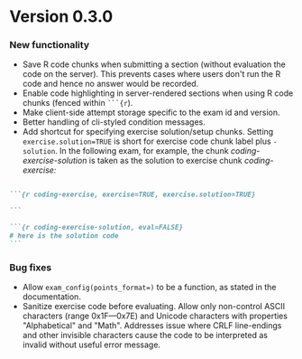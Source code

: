 # Version 0.3.0

### New functionality

* Save R code chunks when submitting a section (without evaluation the code on the server).
  This prevents cases where users don't run the R code and hence no answer would be recorded.
* Enable code highlighting in server-rendered sections when using R code chunks (fenced within ```` ```{r ````).
* Make client-side attempt storage specific to the exam id and version.
* Better handling of cli-styled condition messages.
* Add shortcut for specifying exercise solution/setup chunks.
  Setting `exercise.solution=TRUE` is short for exercise code chunk label plus `-solution`.
  In the following exam, for example, the chunk *coding-exercise-solution* is taken as the solution to exercise chunk *coding-exercise:*

````md

```{r coding-exercise, exercise=TRUE, exercise.solution=TRUE}

```

```{r coding-exercise-solution, eval=FALSE}
# here is the solution code
```

````

### Bug fixes

* Allow `exam_config(points_format=)` to be a function, as stated in the documentation.
* Sanitize exercise code before evaluating.
  Allow only non-control ASCII characters (range 0x1F—0x7E) and Unicode characters with properties "Alphabetical" and "Math".
  Addresses issue where CRLF line-endings and other invisible characters cause the code to be interpreted as invalid without useful error message.
